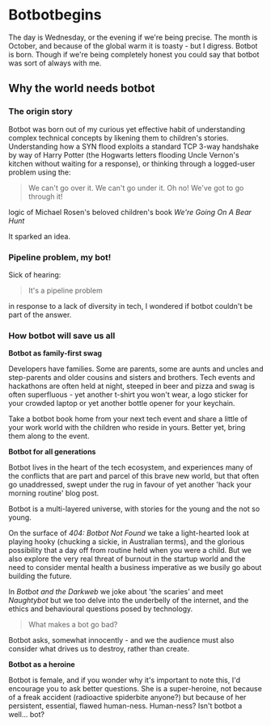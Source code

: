 # Botbotbegins
The day is Wednesday, or the evening if we're being precise.
The month is October, and because of the global warm it is toasty - but I digress.
Botbot is born.
Though if we're being completely honest you could say that botbot was sort of always with me.
## Why the world needs botbot
### The origin story
Botbot was born out of my curious yet effective habit of understanding complex technical concepts by likening them to children's stories. Understanding how a SYN flood exploits a standard TCP 3-way handshake by way of Harry Potter (the Hogwarts letters flooding Uncle Vernon's kitchen without waiting for a response), or thinking through a logged-user problem using the:
> We can't go over it.
> We can't go under it.
> Oh no!
> We've got to go through it! 

logic of Michael Rosen's beloved children's book _We're Going On A Bear Hunt_

It sparked an idea. 

### Pipeline problem, my bot!
Sick of hearing:
> It's a pipeline problem

in response to a lack of diversity in tech, I wondered if botbot couldn't be part of the answer.

### How botbot will save us all

**Botbot as family-first swag**

Developers have families. Some are parents, some are aunts and uncles and step-parents and older cousins and sisters and brothers. Tech events and hackathons are often held at night, steeped in beer and pizza and swag is often superfluous - yet another t-shirt you won't wear, a logo sticker for your crowded laptop or yet another bottle opener for your keychain.

Take a botbot book home from your next tech event and share a little of your work world with the children who reside in yours. Better yet, bring them along to the event.

**Botbot for all generations**

Botbot lives in the heart of the tech ecosystem, and experiences many of the conflicts that are part and parcel of this brave new world, but that often go unaddressed, swept under the rug in favour of yet another 'hack your morning routine' blog post. 

Botbot is a multi-layered universe, with stories for the young and the not so young. 

On the surface of _404: Botbot Not Found_ we take a light-hearted look at playing hooky (chucking a sickie, in Australian terms), and the glorious possibility that a day off from routine held when you were a child. But we also explore the very real threat of burnout in the startup world and the need to consider mental health a business imperative as we busily go about building the future. 

In _Botbot and the Darkweb_ we joke about 'the scaries' and meet _Naughtybot_ but we too delve into the underbelly of the internet, and the ethics and behavioural questions posed by technology. 

> What makes a bot go bad? 

Botbot asks, somewhat innocently - and we the audience must also consider what drives us to destroy, rather than create.

**Botbot as a heroine**

Botbot is female, and if you wonder why it's important to note this, I'd encourage you to ask better questions. She is a super-heroine, not because of a freak accident (radioactive spiderbite anyone?) but because of her persistent, essential, flawed human-ness. Human-ness? Isn't botbot a well... bot? 

